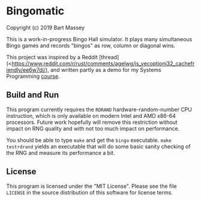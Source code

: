 # Bingomatic
Copyright (c) 2019 Bart Massey

This is a work-in-progress Bingo Hall simulator. It plays
many simultaneous Bingo games and records "bingos" as row,
column or diagonal wins.

This project was inspired by a Reddit
[thread](<https://www.reddit.com/r/rust/comments/agelwg/is_vecoptioni32_cachefriendly/ee6w7di/),
and written partly as a demo for my Systems Programming
[course](http://wiki.cs.pdx.edu/cs201-winter2019).

## Build and Run

This program currently requires the `RDRAND`
hardware-random-number CPU instruction, which is only
available on modern Intel and AMD x86-64 processors. Future
work hopefully will remove this restriction without impact
on RNG quality and with not too much impact on performance.

You should be able to type `make` and get the `bingo`
executable. `make testrdrand` yields an executable that will
do some basic sanity checking of the RNG and measure its
performance a bit.

## License

This program is licensed under the "MIT License".  Please
see the file `LICENSE` in the source distribution of this
software for license terms.
